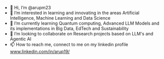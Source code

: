 - 👋 Hi, I’m @arupm23
- 👀 I’m interested in learning and innovating in the areas Artificial Intelligence, Machine Learning and Data Science
- 🌱 I’m currently learning Quantum computing, Advanced LLM Models and its implementations in Big Data, EdTech and Sustainability
- 🤝 I’m looking to collaborate on Research projects based on LLM's and Agentic AI
- 📫 How to reach me, connect to me on my linkedin profile www.linkedin.com/in/arup19/

<!---
arupm23/arupm23 is a ✨ special ✨ repository because its `README.md` (this file) appears on your GitHub profile.
You can click the Preview link to take a look at your changes.
--->
